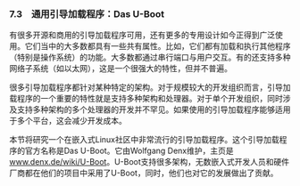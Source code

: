 ### 7.3　通用引导加载程序：Das U-Boot

有很多开源和商用的引导加载程序可用，还有更多的专用设计如今正得到广泛使用。它们当中的大多数都具有一些共有属性。比如，它们都有加载和执行其他程序（特别是操作系统）的功能。大多数都通过串行端口与用户交互。有的还支持多种网络子系统（如以太网），这是一个很强大的特性，但并不普遍。

很多引导加载程序都针对某种特定的架构。对于规模较大的开发组织而言，引导加载程序的一个重要的特性就是支持多种架构和处理器。对于单个开发组织，同时涉及支持多种架构的多个处理器的开发并不罕见。如果使用的引导加载程序能够适用于多个平台，这会减少开发成本。

本节将研究一个在嵌入式Linux社区中非常流行的引导加载程序。这个引导加载程序的官方名称是Das U-Boot。它由Wolfgang Denx维护，主页是<a class="my_markdown" href="['http://www.denx.de/wiki/U-Boot']">www.denx.de/wiki/U-Boot</a>。U-Boot支持很多架构，无数嵌入式开发人员和硬件厂商都在他们的项目中采用了U-Boot，同时，他们也对它的发展做出了贡献。

